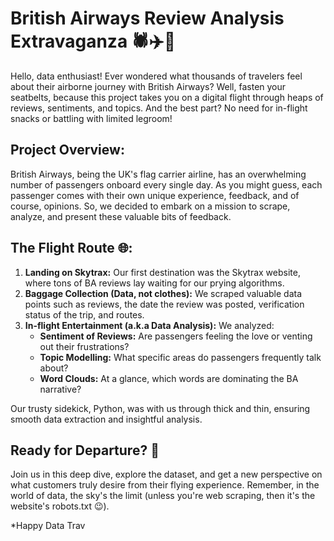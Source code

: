 # British Airways Review Analysis Extravaganza 🕷️✈️📝

Hello, data enthusiast! Ever wondered what thousands of travelers feel about their airborne journey with British Airways? Well, fasten your seatbelts, because this project takes you on a digital flight through heaps of reviews, sentiments, and topics. And the best part? No need for in-flight snacks or battling with limited legroom!

## Project Overview:

British Airways, being the UK's flag carrier airline, has an overwhelming number of passengers onboard every single day. As you might guess, each passenger comes with their own unique experience, feedback, and of course, opinions. So, we decided to embark on a mission to scrape, analyze, and present these valuable bits of feedback.

## The Flight Route 🌐:

1. **Landing on Skytrax:** Our first destination was the Skytrax website, where tons of BA reviews lay waiting for our prying algorithms.
2. **Baggage Collection (Data, not clothes):** We scraped valuable data points such as reviews, the date the review was posted, verification status of the trip, and routes.
3. **In-flight Entertainment (a.k.a Data Analysis):** We analyzed:
   - **Sentiment of Reviews:** Are passengers feeling the love or venting out their frustrations?
   - **Topic Modelling:** What specific areas do passengers frequently talk about?
   - **Word Clouds:** At a glance, which words are dominating the BA narrative?

Our trusty sidekick, Python, was with us through thick and thin, ensuring smooth data extraction and insightful analysis.

## Ready for Departure? 🛫

Join us in this deep dive, explore the dataset, and get a new perspective on what customers truly desire from their flying experience. Remember, in the world of data, the sky's the limit (unless you're web scraping, then it's the website's robots.txt 😉).

\*Happy Data Trav
